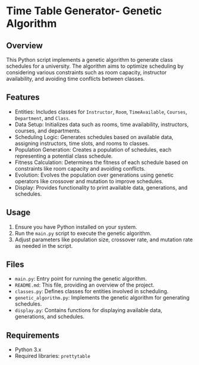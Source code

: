 
# Time Table Generator- Genetic Algorithm

## Overview
This Python script implements a genetic algorithm to generate class schedules for a university. The algorithm aims to optimize scheduling by considering various constraints such as room capacity, instructor availability, and avoiding time conflicts between classes.

## Features
- Entities: Includes classes for `Instructor`, `Room`, `TimeAvailable`, `Courses`, `Department`, and `Class`.
- Data Setup: Initializes data such as rooms, time availability, instructors, courses, and departments.
- Scheduling Logic: Generates schedules based on available data, assigning instructors, time slots, and rooms to classes.
- Population Generation: Creates a population of schedules, each representing a potential class schedule.
- Fitness Calculation: Determines the fitness of each schedule based on constraints like room capacity and avoiding conflicts.
- Evolution: Evolves the population over generations using genetic operators like crossover and mutation to improve schedules.
- Display: Provides functionality to print available data, generations, and schedules.

## Usage
1. Ensure you have Python installed on your system.
2. Run the `main.py` script to execute the genetic algorithm.
3. Adjust parameters like population size, crossover rate, and mutation rate as needed in the script.

## Files
- `main.py`: Entry point for running the genetic algorithm.
- `README.md`: This file, providing an overview of the project.
- `classes.py`: Defines classes for entities involved in scheduling.
- `genetic_algorithm.py`: Implements the genetic algorithm for generating schedules.
- `display.py`: Contains functions for displaying available data, generations, and schedules.

## Requirements
- Python 3.x
- Required libraries: `prettytable`
